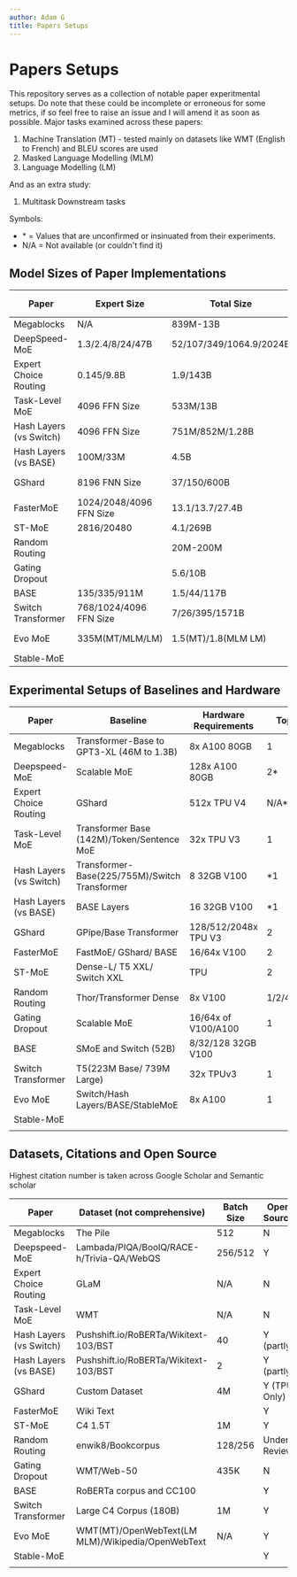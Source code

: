 ```yaml
---
author: Adam G
title: Papers Setups
---
```



# Papers Setups

This repository serves as a collection of notable paper experitmental setups. Do note that these could be incomplete or erroneous for some metrics, if so feel free to raise an issue and I will amend it as soon as possible.
Major tasks examined across these papers:
1.  Machine Translation (MT) - tested mainly on datasets like WMT
    (English to French) and BLEU scores are used
2.  Masked Language Modelling (MLM)
3.  Language Modelling (LM)

And as an extra study:

1.  Multitask Downstream tasks

Symbols:

- \*   = Values that are unconfirmed or insinuated from their experiments.
- N/A = Not available (or couldn't find it)

## Model Sizes of Paper Implementations

| Paper                   | Expert Size             | Total Size              | Num Experts (per layer) | Num Layers                |
|-------------------------|-------------------------|-------------------------|---------------------|---------------------------|
| Megablocks              | N/A                     | 839M-13B                | 64                  | 3/6/12                    |
| DeepSpeed-MoE           | 1.3/2.4/8/24/47B        | 52/107/349/1064.9/2024B | 128                 | 24/16/30/40/58            |
| Expert Choice Routing   | 0.145/9.8B              | 1.9/143B                | 64                  | 16                        |
| Task-Level MoE          | 4096 FFN Size           | 533M/13B                | 32/128              | 11                        |
| Hash Layers (vs Switch) | 4096 FFN Size           | 751M/852M/1.28B         | 64/16/128           | 1/5/1                     |
| Hash Layers (vs BASE)   | 100M/33M                | 4.5B                    | 32/3x32             | 1/3                       |
| GShard                  | 8196 FNN Size           | 37/150/600B             | 128/512/2048        | 12/36 (for each num exp)  |
| FasterMoE               | 1024/2048/4096 FFN Size | 13.1/13.7/27.4B         | 64/16/16            | 12/12/24                  |
| ST-MoE                  | 2816/20480              | 4.1/269B                | 32/64               | 6/6 (every 4)             |
| Random Routing          |                         | 20M-200M                | 8/16                | 4/12                      |
| Gating Dropout          |                         | 5.6/10B                 | 128/64              | 12/24                     |
| BASE                    | 135/335/911M            | 1.5/44/117B             | 128                | 1 (BASE Layer)            |
| Switch Transformer      | 768/1024/4096 FFN Size  | 7/26/395/1571B          | 128/128/64/2048     | 12/24/24/15 (Every other) |
| Evo MoE                 | 335M(MT/MLM/LM)         | 1.5(MT)/1.8(MLM LM)     | 4(MT)/16(MLM LM)    | 6(MT)/12(MLM LM)          |
| Stable-MoE              |                         |                         |                     |                           |


## Experimental Setups of Baselines and Hardware

| Paper                   | Baseline                                      | Hardware Requirements | Top-K      | Capacity        |
|-------------------------|-----------------------------------------------|-----------------------|------------|-----------------|
| Megablocks              | Transformer-Base to GPT3-XL (46M to 1.3B)     | 8x A100 80GB          | 1          | 1/1.5/2x        |
| Deepspeed-MoE           | Scalable MoE                                  | 128x A100 80GB        | 2\*        | 2               |
| Expert Choice Routing   | GShard                                        | 512x TPU V4           | N/A\*      | 2\*             |
| Task-Level MoE          | Transformer Base (142M)/Token/Sentence MoE    | 32x TPU V3            | 1          |                 |
| Hash Layers (vs Switch) | Transformer-Base(225/755M)/Switch Transformer | 8 32GB V100           | \*1        |                 |
| Hash Layers (vs BASE)   | BASE Layers                                   | 16 32GB V100          | \*1        |                 |
| GShard                  | GPipe/Base Transformer                        | 128/512/2048x TPU V3  | 2          | 2               |
| FasterMoE               | FastMoE/ GShard/ BASE                         | 16/64x V100           | 2          |                 |
| ST-MoE                  | Dense-L/ T5 XXL/ Switch XXL                   | TPU                   | 2          | 1.25 Cap factor |
| Random Routing          | Thor/Transformer Dense                        | 8x V100               | 1/2/4/8/16 |                 |
| Gating Dropout          | Scalable MoE                                  | 16/64x of V100/A100   | 1          | 1/2(train/test) |
| BASE                    | SMoE and Switch (52B)                         | 8/32/128 32GB V100    |            |                 |
| Switch Transformer      | T5(223M Base/ 739M Large)                     | 32x TPUv3             | 1          |                 |
| Evo MoE                 | Switch/Hash Layers/BASE/StableMoE             | 8x A100               | 1          |                 |
| Stable-MoE              |                                               |                       |            |                 |
|                         |                                               |                       |            |                 |

## Datasets, Citations and Open Source

Highest citation number is taken across Google Scholar and Semantic
scholar

| Paper                   | Dataset (not comprehensive)                       | Batch Size | Open Source  | Citations    |
|-------------------------|---------------------------------------------------|------------|--------------|--------------|
| Megablocks              | The Pile                                          | 512        | N            | 0            |
| Deepspeed-MoE           | Lambada/PIQA/BoolQ/RACE-h/Trivia-QA/WebQS         | 256/512    | Y            | 15/36        |
| Expert Choice Routing   | GLaM                                              | N/A        | N            | 6            |
| Task-Level MoE          | WMT                                               | N/A        | N            | 13           |
| Hash Layers (vs Switch) | Pushshift.io/RoBERTa/Wikitext-103/BST             | 40         | Y (partly)   | 43           |
| Hash Layers (vs BASE)   | Pushshift.io/RoBERTa/Wikitext-103/BST             | 2          | Y (partly)   | 43           |
| GShard                  | Custom Dataset                                    | 4M         | Y (TPU Only) | 305          |
| FasterMoE               | Wiki Text                                         |            | Y            | 22           |
| ST-MoE                  | C4 1.5T                                           | 1M         | Y            | 26           |
| Random Routing          | enwik8/Bookcorpus                                 | 128/256    | Under Review | Under Review |
| Gating Dropout          | WMT/Web-50                                        | 435K       | N            | 1/5          |
| BASE                    | RoBERTa corpus and CC100                          |            | Y            | 64/79        |
| Switch Transformer      | Large C4 Corpus (180B)                            | 1M         | Y            | 525          |
| Evo MoE                 | WMT(MT)/OpenWebText(LM MLM)/Wikipedia/OpenWebText | N/A        | Y            | 11           |
| Stable-MoE              |                                                   |            | Y            | 9            |
|                         |                                                   |            |              |              |

